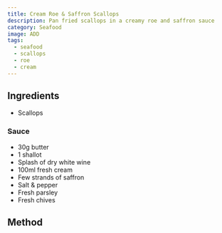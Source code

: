 ```yaml
---
title: Cream Roe & Saffron Scallops
description: Pan fried scallops in a creamy roe and saffron sauce
category: Seafood
image: ADD
tags:
  - seafood
  - scallops
  - roe
  - cream
---
```


## Ingredients

- Scallops

### Sauce

- 30g butter
- 1 shallot
- Splash of dry white wine
- 100ml fresh cream
- Few strands of saffron
- Salt & pepper
- Fresh parsley
- Fresh chives

## Method

<!-- 1. Grate ginger into a bowl (if using whole ginger thumb)
2. Add all other marinade ingredients to the bowl
3. Mix all ingredients together
4. Add salmon into the mixture, evenly coating all chunks
5. Leave to rest in fridge for an hour
6. Place the salmon chunks on a baking tray, reserving some of the marinade
7. Grill at high for 5 minutes
8. Brush the par-grilled salmon with the remaining marinade
9. Return to grill for another 3-5 minutes, ensuring the salmon doesn't blacken
   too much
10. Enjoy! -->

